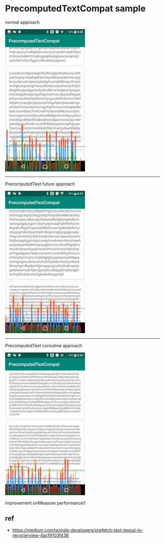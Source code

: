 # PrecomputedTextCompat sample

normal approach

<img src="screenshots/normal.png" width=260/>

---

PrecomputedText future approach

<img src="screenshots/future.png" width=260/>

---

PrecomputedText coroutine approach

<img src="screenshots/coroutine.png" width=260/>

improvement onMeasure performance!!

## ref

- https://medium.com/google-developers/prefetch-text-layout-in-recyclerview-4acf9103f438
